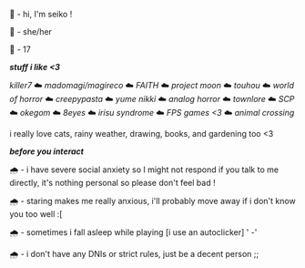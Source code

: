 🌈 - hi, I'm seiko ! 

🌈 - she/her

🌈 - 17




***stuff i like <3***


*killer7* ☁️ *madomagi/magireco* ☁️ *FAITH* ☁️ *project moon* ☁️ *touhou* ☁️ *world of horror* ☁️ *creepypasta* ☁️ *yume nikki* ☁️ *analog horror* ☁️ *townlore* ☁️ *SCP* ☁️ *okegom* ☁️ *8eyes* ☁️ *irisu syndrome* ☁️ *FPS games* *<3* ☁️ *animal crossing*

i really love cats, rainy weather, drawing, books, and gardening too <3

***before you interact***

🌧️ - i have severe social anxiety so I might not respond if you talk to me directly, it's nothing personal so please don't feel bad !

🌧️ - staring makes me really anxious, i'll probably move away if i don't know you too well :[

🌧️ - sometimes i fall asleep while playing [i use an autoclicker] ' -' 

🌧️ - i don't have any DNIs or strict rules, just be a decent person ;;
